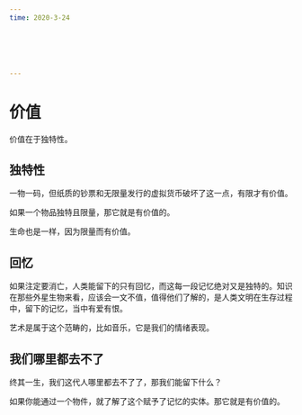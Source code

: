 ```yaml
---
time: 2020-3-24






---
```




# 价值

价值在于独特性。

## 独特性

一物一码，但纸质的钞票和无限量发行的虚拟货币破坏了这一点，有限才有价值。

如果一个物品独特且限量，那它就是有价值的。

生命也是一样，因为限量而有价值。



## 回忆

如果注定要消亡，人类能留下的只有回忆，而这每一段记忆绝对又是独特的。知识在那些外星生物来看，应该会一文不值，值得他们了解的，是人类文明在生存过程中，留下的记忆，当中有爱有恨。

艺术是属于这个范畴的，比如音乐，它是我们的情绪表现。

## 我们哪里都去不了

终其一生，我们这代人哪里都去不了了，那我们能留下什么？

如果你能通过一个物件，就了解了这个赋予了记忆的实体。那它就是有价值的。

